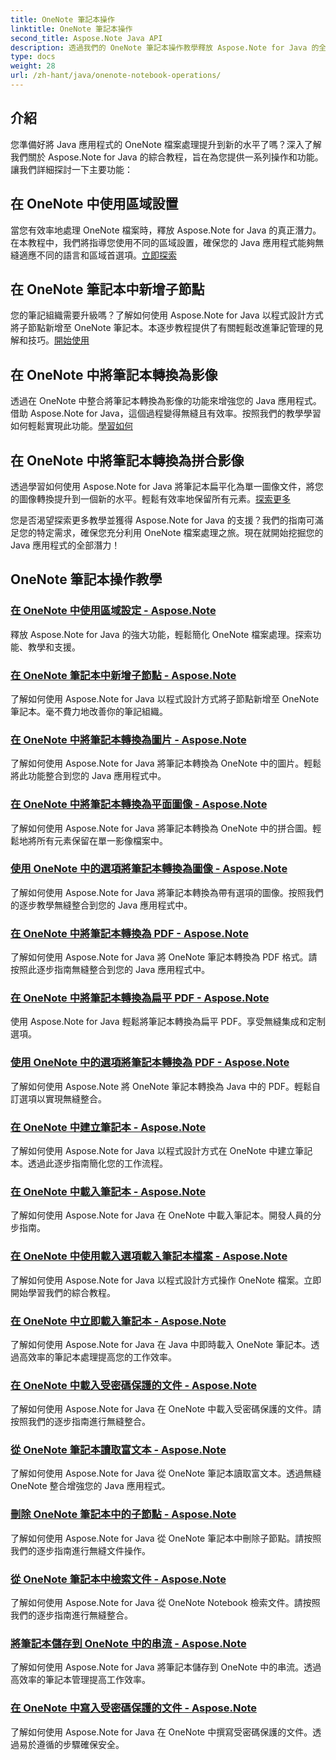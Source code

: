 ```yaml
---
title: OneNote 筆記本操作
linktitle: OneNote 筆記本操作
second_title: Aspose.Note Java API
description: 透過我們的 OneNote 筆記本操作教學釋放 Aspose.Note for Java 的全部潛力。提供增強 Java 應用程式的逐步指南。
type: docs
weight: 28
url: /zh-hant/java/onenote-notebook-operations/
---
```


## 介紹

您準備好將 Java 應用程式的 OneNote 檔案處理提升到新的水平了嗎？深入了解我們關於 Aspose.Note for Java 的綜合教程，旨在為您提供一系列操作和功能。讓我們詳細探討一下主要功能：

## 在 OneNote 中使用區域設置

當您有效率地處理 OneNote 檔案時，釋放 Aspose.Note for Java 的真正潛力。在本教程中，我們將指導您使用不同的區域設置，確保您的 Java 應用程式能夠無縫適應不同的語言和區域首選項。[立即探索](./working-with-locales/)

## 在 OneNote 筆記本中新增子節點

您的筆記組織需要升級嗎？了解如何使用 Aspose.Note for Java 以程式設計方式將子節點新增至 OneNote 筆記本。本逐步教程提供了有關輕鬆改進筆記管理的見解和技巧。[開始使用](./add-child-node/)

## 在 OneNote 中將筆記本轉換為影像

透過在 OneNote 中整合將筆記本轉換為影像的功能來增強您的 Java 應用程式。借助 Aspose.Note for Java，這個過程變得無縫且有效率。按照我們的教學學習如何輕鬆實現此功能。[學習如何](./convert-notebook-to-image/)

## 在 OneNote 中將筆記本轉換為拼合影像

透過學習如何使用 Aspose.Note for Java 將筆記本扁平化為單一圖像文件，將您的圖像轉換提升到一個新的水平。輕鬆有效率地保留所有元素。[探索更多](./convert-notebook-to-flattened-image/)

您是否渴望探索更多教學並獲得 Aspose.Note for Java 的支援？我們的指南可滿足您的特定需求，確保您充分利用 OneNote 檔案處理之旅。現在就開始挖掘您的 Java 應用程式的全部潛力！
## OneNote 筆記本操作教學
### [在 OneNote 中使用區域設定 - Aspose.Note](./working-with-locales/)
釋放 Aspose.Note for Java 的強大功能，輕鬆簡化 OneNote 檔案處理。探索功能、教學和支援。
### [在 OneNote 筆記本中新增子節點 - Aspose.Note](./add-child-node/)
了解如何使用 Aspose.Note for Java 以程式設計方式將子節點新增至 OneNote 筆記本。毫不費力地改善你的筆記組織。
### [在 OneNote 中將筆記本轉換為圖片 - Aspose.Note](./convert-notebook-to-image/)
了解如何使用 Aspose.Note for Java 將筆記本轉換為 OneNote 中的圖片。輕鬆將此功能整合到您的 Java 應用程式中。
### [在 OneNote 中將筆記本轉換為平面圖像 - Aspose.Note](./convert-notebook-to-flattened-image/)
了解如何使用 Aspose.Note for Java 將筆記本轉換為 OneNote 中的拼合圖。輕鬆地將所有元素保留在單一影像檔案中。
### [使用 OneNote 中的選項將筆記本轉換為圖像 - Aspose.Note](./convert-notebook-to-image-with-options/)
了解如何使用 Aspose.Note for Java 將筆記本轉換為帶有選項的圖像。按照我們的逐步教學無縫整合到您的 Java 應用程式中。
### [在 OneNote 中將筆記本轉換為 PDF - Aspose.Note](./convert-notebook-to-pdf/)
了解如何使用 Aspose.Note for Java 將 OneNote 筆記本轉換為 PDF 格式。請按照此逐步指南無縫整合到您的 Java 應用程式中。
### [在 OneNote 中將筆記本轉換為扁平 PDF - Aspose.Note](./convert-notebook-to-flattened-pdf/)
使用 Aspose.Note for Java 輕鬆將筆記本轉換為扁平 PDF。享受無縫集成和定制選項。
### [使用 OneNote 中的選項將筆記本轉換為 PDF - Aspose.Note](./convert-notebook-to-pdf-with-options/)
了解如何使用 Aspose.Note 將 OneNote 筆記本轉換為 Java 中的 PDF。輕鬆自訂選項以實現無縫整合。
### [在 OneNote 中建立筆記本 - Aspose.Note](./create-notebook/)
了解如何使用 Aspose.Note for Java 以程式設計方式在 OneNote 中建立筆記本。透過此逐步指南簡化您的工作流程。
### [在 OneNote 中載入筆記本 - Aspose.Note](./loading-notebook/)
了解如何使用 Aspose.Note for Java 在 OneNote 中載入筆記本。開發人員的分步指南。
### [在 OneNote 中使用載入選項載入筆記本檔案 - Aspose.Note](./load-notebook-file-with-load-options/)
了解如何使用 Aspose.Note for Java 以程式設計方式操作 OneNote 檔案。立即開始學習我們的綜合教程。
### [在 OneNote 中立即載入筆記本 - Aspose.Note](./load-notebook-instantly/)
了解如何使用 Aspose.Note for Java 在 Java 中即時載入 OneNote 筆記本。透過高效率的筆記本處理提高您的工作效率。
### [在 OneNote 中載入受密碼保護的文件 - Aspose.Note](./load-password-protected-documents/)
了解如何使用 Aspose.Note for Java 在 OneNote 中載入受密碼保護的文件。請按照我們的逐步指南進行無縫整合。
### [從 OneNote 筆記本讀取富文本 - Aspose.Note](./read-rich-text/)
了解如何使用 Aspose.Note for Java 從 OneNote 筆記本讀取富文本。透過無縫 OneNote 整合增強您的 Java 應用程式。
### [刪除 OneNote 筆記本中的子節點 - Aspose.Note](./remove-child-node/)
了解如何使用 Aspose.Note for Java 從 OneNote 筆記本中刪除子節點。請按照我們的逐步指南進行無縫文件操作。
### [從 OneNote 筆記本中檢索文件 - Aspose.Note](./retrieve-documents-from-onenote-notebook/)
了解如何使用 Aspose.Note for Java 從 OneNote Notebook 檢索文件。請按照我們的逐步指南進行無縫整合。
### [將筆記本儲存到 OneNote 中的串流 - Aspose.Note](./save-notebook-to-stream/)
了解如何使用 Aspose.Note for Java 將筆記本儲存到 OneNote 中的串流。透過高效率的筆記本管理提高工作效率。
### [在 OneNote 中寫入受密碼保護的文件 - Aspose.Note](./write-password-protected-document/)
了解如何使用 Aspose.Note for Java 在 OneNote 中撰寫受密碼保護的文件。透過易於遵循的步驟確保安全。